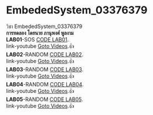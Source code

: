 # EmbededSystem_03376379<br>
วิชา EmbededSystem_03376379<br>
**การทดลอง โดยนาย ภานุพงศ์ พูลงาม**<br>
**LAB01**-SOS [CODE LAB01](https://github.com/Panupong1234/EmbededSystem_03376379/tree/master/LAB01/LAB01-SOS). <br>
link-youtube [Goto Videos]( https://www.youtube.com/watch?v=MXU-09wCgFA).:+1: <br>
**LAB02**-RANDOM [CODE LAB02](https://github.com/Panupong1234/EmbededSystem_03376379/tree/master/LAB02/LAB02-Random). <br>
link-youtube [Goto Videos](https://www.youtube.com/watch?v=iVWvsjDeMHc).:+1: <br>
**LAB03**-RANDOM [CODE LAB03](https://github.com/Panupong1234/EmbededSystem_03376379/tree/master/LAB03/LAB03-SwapDigit). <br>
link-youtube [Goto Videos](https://www.youtube.com/watch?v=hdXjSMcecSE).:+1: <br>
**LAB04**-RANDOM [CODE LAB04](https://github.com/Panupong1234/EmbededSystem_03376379/tree/master/LAB04/LAB04). <br>
link-youtube [Goto Videos](https://www.youtube.com/watch?v=J9O3kzS8zHY).:+1: <br>
**LAB05**-RANDOM [CODE LAB05](https://github.com/Panupong1234/EmbededSystem_03376379/tree/master/LAB05/LAB05). <br>
link-youtube [Goto Videos](https://www.youtube.com/).:+1: <br>
